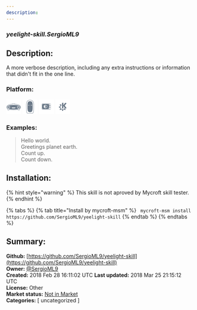 ```yaml
---
description: 
---
```


### _yeelight-skill.SergioML9_  
## Description:  
A more verbose description, including any extra instructions or
information that didn't fit in the one line.  
  
  
### Platform:  
 ![Mark I](../.gitbook/assets/mark-1-icon.png)  ![Mark II](../.gitbook/assets/mark-2-icon.png)  ![Picroft](../.gitbook/assets/picroft-icon.png)  ![plasmoid](../.gitbook/assets/kde.png)   
### Examples:  
> Hello world.  
> Greetings planet earth.  
> Count up.  
> Count down.  
  
## Installation:  
{% hint style="warning" %}
This skill is not aproved by Mycroft skill tester.
{% endhint %}
    
{% tabs %}
{% tab title="Install by mycroft-msm" %}
``` mycroft-msm install https://github.com/SergioML9/yeelight-skill```
{% endtab %}
  {% endtabs %}
    
## Summary:  
**Github:** [https://github.com/SergioML9/yeelight-skill](https://github.com/SergioML9/yeelight-skill)  
**Owner:** [@SergioML9](https://github.com/SergioML9)  
**Created:** 2018 Feb 28 16:11:02 UTC  **Last updated:** 2018 Mar 25 21:15:12 UTC  
**License:** Other  
**Market status:** [Not in Market](https://market.mycroft.ai/skill/)  
**Categories:** [ uncategorized ]   
